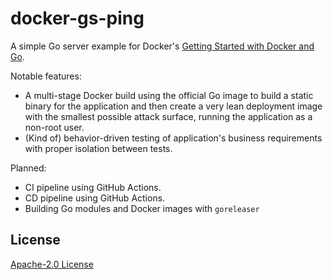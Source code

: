 # docker-gs-ping

A simple Go server example for Docker's [Getting Started with Docker and Go](https://docs.docker.com/language/golang/).

Notable features:

* A multi-stage Docker build using the official Go image to build a static binary for the application and then create a very lean deployment image with the smallest possible attack surface, running the application as a non-root user.
* (Kind of) behavior-driven testing of application's business requirements with proper isolation between tests.

Planned:

* CI pipeline using GitHub Actions.
* CD pipeline using GitHub Actions.
* Building Go modules and Docker images with `goreleaser`

## License

[Apache-2.0 License](LICENSE)

